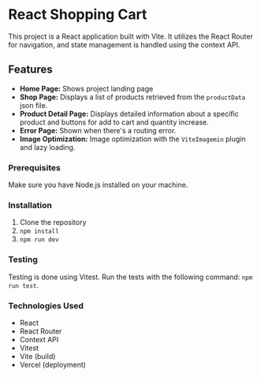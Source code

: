 # React Shopping Cart

This project is a React application built with Vite. It utilizes the React Router for navigation, and state management is handled using the context API.

## Features

- **Home Page:** Shows project landing page
- **Shop Page:** Displays a list of products retrieved from the `productData` json file.
- **Product Detail Page:** Displays detailed information about a specific product and buttons for add to cart and quantity increase.
- **Error Page:** Shown when there's a routing error.
- **Image Optimization:** Image optimization with the `ViteImagemin` plugin and lazy loading.

### Prerequisites

Make sure you have Node.js installed on your machine.

### Installation

1. Clone the repository
2. `npm install`
3. `npm run dev`

### Testing

Testing is done using Vitest. Run the tests with the following command: `npm run test`.

### Technologies Used

- React
- React Router
- Context API
- Vitest
- Vite (build)
- Vercel (deployment)

